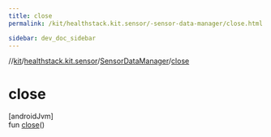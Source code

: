 ```yaml
---
title: close
permalink: /kit/healthstack.kit.sensor/-sensor-data-manager/close.html

sidebar: dev_doc_sidebar
---
```

//[kit](../../../index.html)/[healthstack.kit.sensor](../index.html)/[SensorDataManager](index.html)/[close](close.html)



# close



[androidJvm]\
fun [close](close.html)()




